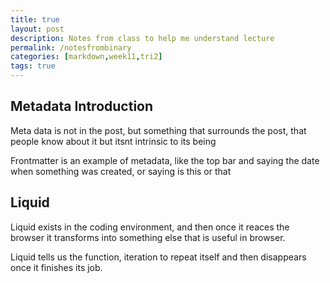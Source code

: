```yaml
---
title: true
layout: post
description: Notes from class to help me understand lecture
permalink: /notesfrombinary
categories: [markdown,week11,tri2]
tags: true
---
```


## Metadata Introduction

Meta data is not in the post, but something that surrounds the post, that people know about it but itsnt intrinsic to its being

Frontmatter is an example of metadata, like the top bar and saying the date when something was created, or saying is this or that


## Liquid

Liquid exists in the coding environment, and then once it reaces the browser it transforms into something else that is useful in browser. 

Liquid tells us the function, iteration to repeat itself and then disappears once it finishes its job. 


